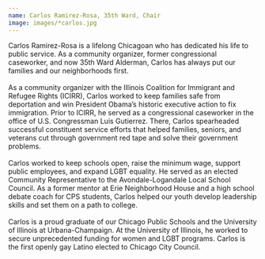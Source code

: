 ```yaml
---
name: Carlos Ramirez-Rosa, 35th Ward, Chair
image: images/*carlos.jpg
---
```


Carlos Ramirez-Rosa is a lifelong Chicagoan who has dedicated his life to public service. As a community organizer, former congressional caseworker, and now 35th Ward Alderman, Carlos has always put our families and our neighborhoods first.
<br/>
<br/>
As a community organizer with the Illinois Coalition for Immigrant and Refugee Rights (ICIRR), Carlos worked to keep families safe from deportation and win President Obama’s historic executive action to fix immigration. Prior to ICIRR, he served as a congressional caseworker in the office of U.S. Congressman Luis Gutierrez. There, Carlos spearheaded successful constituent service efforts that helped families, seniors, and veterans cut through government red tape and solve their government problems.
<br/>
<br/>
Carlos worked to keep schools open, raise the minimum wage, support public employees, and expand LGBT equality. He served as an elected Community Representative to the Avondale-Logandale Local School Council. As a former mentor at Erie Neighborhood House and a high school debate coach for CPS students, Carlos helped our youth develop leadership skills and set them on a path to college.
<br/>
<br/>
Carlos is a proud graduate of our Chicago Public Schools and the University of Illinois at Urbana-Champaign. At the University of Illinois, he worked to secure unprecedented funding for women and LGBT programs. Carlos is the first openly gay Latino elected to Chicago City Council.
